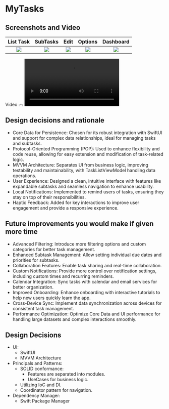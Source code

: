 # MyTasks

## Screenshots and Video

List Task | SubTasks | Edit | Options | Dashboard
:-: | :-: | :-: | :-: | :-:
<img src="https://github.com/user-attachments/assets/5e365565-3c92-40b7-b725-b4befa010a7f"> | <img src="https://github.com/user-attachments/assets/4b14943b-370d-4d53-8f79-4d4aa4c3472d"> | <img src="https://github.com/user-attachments/assets/0d69df5c-42f8-4e97-b6db-e75bf1b01416"> | <img src="https://github.com/user-attachments/assets/fcb0545a-a08b-4d2a-8d25-665fb95d82d8"> | <img src="https://github.com/user-attachments/assets/8e629319-e7e8-410d-9def-4e07767b6456">

Video
:-: 
<video src="https://github.com/user-attachments/assets/622a9a05-a080-4076-ba67-6e9cb711f5f0"></video>

## Design decisions and rationale
- Core Data for Persistence: Chosen for its robust integration with SwiftUI and support for complex data relationships, ideal for managing tasks and subtasks.
- Protocol-Oriented Programming (POP): Used to enhance flexibility and code reuse, allowing for easy extension and modification of task-related logic.
- MVVM Architecture: Separates UI from business logic, improving testability and maintainability, with TaskListViewModel handling data operations.
- User Experience: Designed a clean, intuitive interface with features like expandable subtasks and seamless navigation to enhance usability.
- Local Notifications: Implemented to remind users of tasks, ensuring they stay on top of their responsibilities.
- Haptic Feedback: Added for key interactions to improve user engagement and provide a responsive experience.
  
## Future improvements you would make if given more time
- Advanced Filtering: Introduce more filtering options and custom categories for better task management.
- Enhanced Subtask Management: Allow setting individual due dates and priorities for subtasks.
- Collaboration Features: Enable task sharing and real-time collaboration.
- Custom Notifications: Provide more control over notification settings, including custom times and recurring reminders.
- Calendar Integration: Sync tasks with calendar and email services for better organization.
- Improved Onboarding: Enhance onboarding with interactive tutorials to help new users quickly learn the app.
- Cross-Device Sync: Implement data synchronization across devices for consistent task management.
- Performance Optimization: Optimize Core Data and UI performance for handling large datasets and complex interactions smoothly.

## Design Decisions
- UI:
  - SwiftUI
  - MVVM Architecture
- Principals and Patterns:
  - SOLID conformance:
    - Features are separated into modules.
    - UseCases for business logic.
  - Utilizing IoC and DI.
  - Coordinator pattern for navigation.
- Dependency Manager:
  - Swift Package Manager
